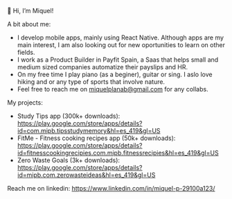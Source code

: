 👋 Hi, I’m Miquel!

A bit about me:
- I develop mobile apps, mainly using React Native. Although apps are my main interest, I am also looking out for new oportunities to learn on other fields.
- I work as a Product Builder in Payfit Spain, a Saas that helps small and medium sized companies automatize their payslips and HR.
- On my free time I play piano (as a beginer), guitar or sing. I aslo love hiking and or any type of sports that involve nature.
- Feel free to reach me on miquelplanab@gmail.com for any collabs.

My projects:
- Study Tips app (300k+ downloads): https://play.google.com/store/apps/details?id=com.mipb.tipsstudymemory&hl=es_419&gl=US
- FitMe - Fitness cooking recipes app (50k+ downloads): https://play.google.com/store/apps/details?id=fitnesscookingrecipies.com.mipb.fitnessrecipies&hl=es_419&gl=US
- Zero Waste Goals (3k+ downloads): https://play.google.com/store/apps/details?id=mipb.com.zerowasteideas&hl=es_419&gl=US

Reach me on linkedin: https://www.linkedin.com/in/miquel-p-29100a123/
<!---
MIPB/MIPB is a ✨ special ✨ repository because its `README.md` (this file) appears on your GitHub profile.
You can click the Preview link to take a look at your changes.
--->
